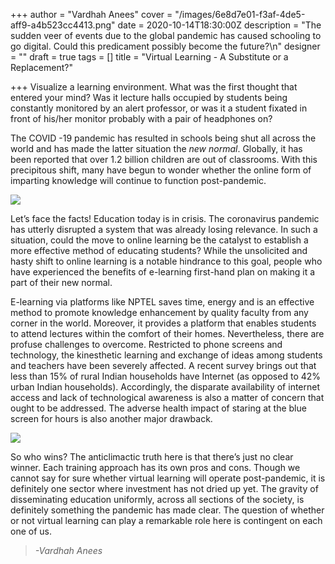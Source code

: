 +++
author = "Vardhah Anees"
cover = "/images/6e8d7e01-f3af-4de5-aff9-a4b523cc4413.png"
date = 2020-10-14T18:30:00Z
description = "The sudden veer of events due to the global pandemic has caused schooling to go digital. Could this predicament possibly become the future?\n"
designer = ""
draft = true
tags = []
title = "Virtual Learning - A Substitute or a Replacement?"

+++
Visualize a learning environment. What was the first thought that entered your mind? Was it lecture halls occupied by students being constantly monitored by an alert professor, or was it a student fixated in front of his/her monitor probably with a pair of headphones on?

The COVID -19 pandemic has resulted in schools being shut all across the world and has made the latter situation the _new normal_. Globally, it has been reported that over 1.2 billion children are out of classrooms. With this precipitous shift, many have begun to wonder whether the online form of imparting knowledge will continue to function post-pandemic.

![](/images/1d72a497-7a72-4570-8324-b8bb30d488e1.jpeg)

Let’s face the facts! Education today is in crisis. The coronavirus pandemic has utterly disrupted a system that was already losing relevance. In such a situation, could the move to online learning be the catalyst to establish a more effective method of educating students? While the unsolicited and hasty shift to online learning is a notable hindrance to this goal, people who have experienced the benefits of e-learning first-hand plan on making it a part of their new normal.

E-learning via platforms like NPTEL saves time, energy and is an effective method to promote knowledge enhancement by quality faculty from any corner in the world. Moreover, it provides a platform that enables students to attend lectures within the comfort of their homes. Nevertheless, there are profuse challenges to overcome. Restricted to phone screens and technology, the kinesthetic learning and exchange of ideas among students and teachers have been severely affected. A recent survey brings out that less than 15% of rural Indian households have Internet (as opposed to 42% urban Indian households). Accordingly, the disparate availability of internet access and lack of technological awareness is also a matter of concern that ought to be addressed. The adverse health impact of staring at the blue screen for hours is also another major drawback.

![](/images/64fe446b-4c77-4d9c-8fdf-046147d04df7.webp)

So who wins? The anticlimactic truth here is that there’s just no clear winner. Each training approach has its own pros and cons. Though we cannot say for sure whether virtual learning will operate post-pandemic, it is definitely one sector where investment has not dried up yet. The gravity of disseminating education uniformly, across all sections of the society, is definitely something the pandemic has made clear. The question of whether or not virtual learning can play a remarkable role here is contingent on each one of us.

> _-Vardhah Anees_